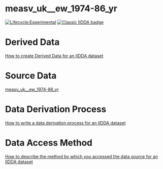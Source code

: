 
# measv_uk__ew_1974-86_yr

[![Lifecycle:Experimental](https://img.shields.io/badge/Lifecycle-Experimental-339999)](<Redirect-URL>)
[![Classic IIDDA badge](https://img.shields.io/static/v1.svg?label=Classic&message=IIDDA&color=blue)](https://davidearn.mcmaster.ca/iidda)

# Derived Data

[How to create Derived Data for an IIDDA dataset](https://github.com/davidearn/iidda/blob/main/CONTRIBUTING.md)

# Source Data

[measv_uk__ew_1974-86_yr](https://raw.githubusercontent.com/davidearn/iidda/master/data/measv_uk__ew_1974-86_yr/source-data/measv_uk__ew_1974-86_yr.csv)

# Data Derivation Process

[How to write a data derivation process for an IIDDA dataset](https://github.com/davidearn/iidda/blob/main/CONTRIBUTING.md)

# Data Access Method

[How to describe the method by which _you_ accessed the data source for an IIDDA dataset](https://github.com/davidearn/iidda/blob/main/CONTRIBUTING.md)
